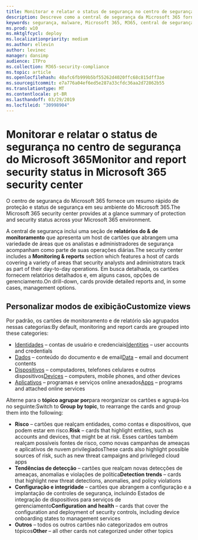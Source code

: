 ```yaml
---
title: Monitorar e relatar o status de segurança no centro de segurança do Microsoft 365
description: Descreve como a central de segurança da Microsoft 365 fornece um resumo rápido de proteção e status de segurança.
keywords: segurança, malware, Microsoft 365, M365, central de segurança, monitor, relatório, status
ms.prod: w10
ms.mktglfcycl: deploy
ms.localizationpriority: medium
ms.author: ellevin
author: levinec
manager: dansimp
audience: ITPro
ms.collection: M365-security-compliance
ms.topic: article
ms.openlocfilehash: 40afc6fb999b5bf55262d4020ffc68c815dff3ae
ms.sourcegitcommit: e7a776a04ef6ed5e287a33cfdc36aa2d72862b55
ms.translationtype: MT
ms.contentlocale: pt-BR
ms.lasthandoff: 03/29/2019
ms.locfileid: "30998904"
---
```

# <a name="monitor-and-report-security-status-in-microsoft-365-security-center"></a><span data-ttu-id="5555f-104">Monitorar e relatar o status de segurança no centro de segurança do Microsoft 365</span><span class="sxs-lookup"><span data-stu-id="5555f-104">Monitor and report security status in Microsoft 365 security center</span></span>

<span data-ttu-id="5555f-105">O centro de segurança do Microsoft 365 fornece um resumo rápido de proteção e status de segurança em seu ambiente do Microsoft 365.</span><span class="sxs-lookup"><span data-stu-id="5555f-105">The Microsoft 365 security center provides at a glance summary of protection and security status across your Microsoft 365 environment.</span></span>

<span data-ttu-id="5555f-106">A central de segurança inclui uma seção de **relatórios do & de monitoramento** que apresenta um host de cartões que abrangem uma variedade de áreas que os analistas e administradores de segurança acompanham como parte de suas operações diárias.</span><span class="sxs-lookup"><span data-stu-id="5555f-106">The security center includes a **Monitoring & reports** section which features a host of cards covering a variety of areas that security analysts and administrators track as part of their day-to-day operations.</span></span> <span data-ttu-id="5555f-107">Em busca detalhada, os cartões fornecem relatórios detalhados e, em alguns casos, opções de gerenciamento.</span><span class="sxs-lookup"><span data-stu-id="5555f-107">On drill-down, cards provide detailed reports and, in some cases, management options.</span></span>

## <a name="customize-views"></a><span data-ttu-id="5555f-108">Personalizar modos de exibição</span><span class="sxs-lookup"><span data-stu-id="5555f-108">Customize views</span></span>

<span data-ttu-id="5555f-109">Por padrão, os cartões de monitoramento e de relatório são agrupados nessas categorias:</span><span class="sxs-lookup"><span data-stu-id="5555f-109">By default, monitoring and report cards are grouped into these categories:</span></span>
  
* <span data-ttu-id="5555f-110">[Identidades](monitor-and-report-identities.md) – contas de usuário e credenciais</span><span class="sxs-lookup"><span data-stu-id="5555f-110">[Identities](monitor-and-report-identities.md) – user accounts and credentials</span></span>
* <span data-ttu-id="5555f-111">[Dados](monitor-data.md) – conteúdo do documento e de email</span><span class="sxs-lookup"><span data-stu-id="5555f-111">[Data](monitor-data.md) – email and document contents</span></span>
* <span data-ttu-id="5555f-112">[Dispositivos](monitor-devices.md) – computadores, telefones celulares e outros dispositivos</span><span class="sxs-lookup"><span data-stu-id="5555f-112">[Devices](monitor-devices.md) – computers, mobile phones, and other devices</span></span>
* <span data-ttu-id="5555f-113">[Aplicativos](monitor-apps.md) – programas e serviços online anexados</span><span class="sxs-lookup"><span data-stu-id="5555f-113">[Apps](monitor-apps.md) – programs and attached online services</span></span>

<span data-ttu-id="5555f-114">Alterne para o **tópico agrupar por**para reorganizar os cartões e agrupá-los no seguinte:</span><span class="sxs-lookup"><span data-stu-id="5555f-114">Switch to **Group by topic**, to rearrange the cards and group them into the following:</span></span>

* <span data-ttu-id="5555f-115">**Risco** – cartões que realçam entidades, como contas e dispositivos, que podem estar em risco.</span><span class="sxs-lookup"><span data-stu-id="5555f-115">**Risk** – cards that highlight entities, such as accounts and devices, that might be at risk.</span></span> <span data-ttu-id="5555f-116">Esses cartões também realçam possíveis fontes de risco, como novas campanhas de ameaças e aplicativos de nuvem privilegiados</span><span class="sxs-lookup"><span data-stu-id="5555f-116">These cards also highlight possible sources of risk, such as new threat campaigns and privileged cloud apps</span></span>  
* <span data-ttu-id="5555f-117">**Tendências de detecção** – cartões que realçam novas detecções de ameaças, anomalias e violações de política</span><span class="sxs-lookup"><span data-stu-id="5555f-117">**Detection trends** – cards that highlight new threat detections, anomalies, and policy violations</span></span>
* <span data-ttu-id="5555f-118">**Configuração e integridade** – cartões que abrangem a configuração e a implantação de controles de segurança, incluindo Estados de integração de dispositivos para serviços de gerenciamento</span><span class="sxs-lookup"><span data-stu-id="5555f-118">**Configuration and health** – cards that cover the configuration and deployment of security controls, including device onboarding states to management services</span></span>
* <span data-ttu-id="5555f-119">**Outros** – todos os outros cartões não categorizados em outros tópicos</span><span class="sxs-lookup"><span data-stu-id="5555f-119">**Other** – all other cards not categorized under other topics</span></span>
